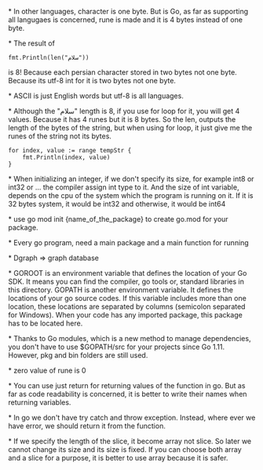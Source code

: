\* In other languages, character is one byte. But is Go, as far as supporting all langugaes is concerned, rune is made and it is 4 bytes instead of one byte.

\* The result of 
```
fmt.Println(len("سلام"))
```
is 8! Because each persian character stored in two bytes not one byte. Because its utf-8 int for it is two bytes not one byte. 

\* ASCII is just English words but utf-8 is all languages.

\* Although the "سلام" length is 8, if you use for loop for it, you will get 4 values. Because it has 4 runes but it is 8 bytes. So the len, outputs the length of the bytes of the string, but when using for loop, it just give me the runes of the string not its bytes.

```
for index, value := range tempStr {
    fmt.Println(index, value)
}
```

\* When initializing an integer, if we don't specify its size, for example int8 or int32 or ... 
the compiler assign int type to it. And the size of int variable, depends on the cpu of the system 
which the program is running on it. If it is 32 bytes system, it would be int32 and otherwise, it
would be int64

\* use go mod init {name_of_the_package} to create go.mod for your package.

\* Every go program, need a main package and a main function for running

\* Dgraph => graph database

\* GOROOT is an environment variable that defines the location of your Go SDK. 
It means you can find the compiler, go tools or, standard libraries in this directory.
GOPATH is another environment variable. It defines the locations of your go source codes.
If this variable includes more than one location, these locations are separated by columns (semicolon separated for Windows).
When your code has any imported package, this package has to be located here.

\* Thanks to Go modules, which is a new method to manage dependencies, 
you don't have to use $GOPATH/src for your projects since Go 1.11.
However, pkg and bin folders are still used.

\* zero value of rune is 0

\* You can use just return for returning values of the function in go. But as far as code readability is concerned, it is better to write their names when returning variables.

\* In go we don't have try catch and throw exception. Instead, where ever we have error, we should return it from the function.

\* If we specify the length of the slice, it become array not slice. So later we cannot change its size and its size is fixed. If you can choose both array and a slice for a purpose, it is better to use array because it is safer.